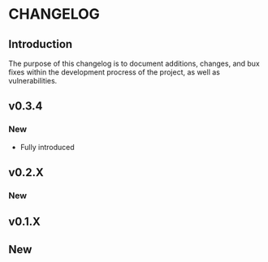 # CHANGELOG
## Introduction
The purpose of this changelog is to document additions, changes, and bux fixes within the development procress of the project, as well as vulnerabilities.

## v0.3.4
### New
- Fully introduced

## v0.2.X
### New

## v0.1.X
## New
